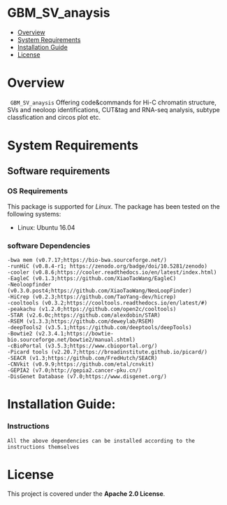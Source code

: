 # GBM_SV_anaysis

- [Overview](#overview)
- [System Requirements](#system-requirements)
- [Installation Guide](#installation-guide)
- [License](#license)


# Overview

`` GBM_SV_anaysis`` Offering code&commands for Hi-C chromatin structure, SVs and neoloop identifications, CUT&tag and RNA-seq analysis, subtype classfication and circos plot etc.


# System Requirements

## Software requirements
### OS Requirements
This package is supported for *Linux*. The package has been tested on the following systems:
+ Linux: Ubuntu 16.04

### software Dependencies

```
-bwa mem (v0.7.17;https://bio-bwa.sourceforge.net/)
-runHiC (v0.8.4-r1; https://zenodo.org/badge/doi/10.5281/zenodo)
-cooler (v0.8.6;https://cooler.readthedocs.io/en/latest/index.html) 
-EagleC (v0.1.3;https://github.com/XiaoTaoWang/EagleC)
-Neoloopfinder (v0.3.0.post4;https://github.com/XiaoTaoWang/NeoLoopFinder)
-HiCrep (v0.2.3;https://github.com/TaoYang-dev/hicrep)
-cooltools (v0.3.2;https://cooltools.readthedocs.io/en/latest/#)
-peakachu (v1.2.0;https://github.com/open2c/cooltools)
-STAR (v2.6.0c;https://github.com/alexdobin/STAR)
-RSEM (v1.3.3;https://github.com/deweylab/RSEM)
-deepTools2 (v3.5.1;https://github.com/deeptools/deepTools)
-Bowtie2 (v2.3.4.1;https://bowtie-bio.sourceforge.net/bowtie2/manual.shtml)
-cBioPortal (v3.5.3;https://www.cbioportal.org/)
-Picard tools (v2.20.7;https://broadinstitute.github.io/picard/)
-SEACR (v1.3;https://github.com/FredHutch/SEACR)
-CNVkit (v0.9.9;https://github.com/etal/cnvkit)
-GEPIA2 (v7.0;http://gepia2.cancer-pku.cn/)
-DisGenet Database (v7.0;https://www.disgenet.org/)
```


# Installation Guide:

### Instructions

```
All the above dependencies can be installed according to the instructions themselves 
```

# License

This project is covered under the **Apache 2.0 License**.
